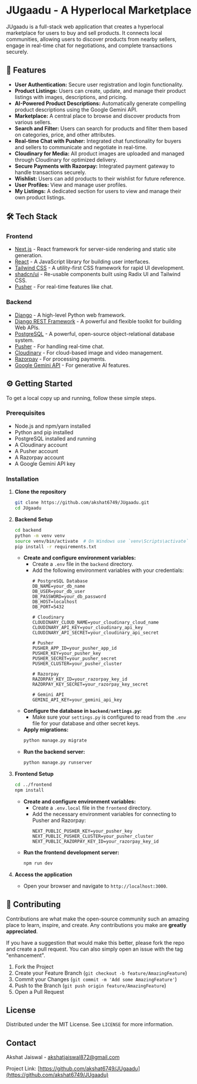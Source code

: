 # JUgaadu - A Hyperlocal Marketplace

JUgaadu is a full-stack web application that creates a hyperlocal marketplace for users to buy and sell products. It connects local communities, allowing users to discover products from nearby sellers, engage in real-time chat for negotiations, and complete transactions securely.

## 🚀 Features

  * **User Authentication:** Secure user registration and login functionality.
  * **Product Listings:** Users can create, update, and manage their product listings with images, descriptions, and pricing.
  * **AI-Powered Product Descriptions:** Automatically generate compelling product descriptions using the Google Gemini API.
  * **Marketplace:** A central place to browse and discover products from various sellers.
  * **Search and Filter:** Users can search for products and filter them based on categories, price, and other attributes.
  * **Real-time Chat with Pusher:** Integrated chat functionality for buyers and sellers to communicate and negotiate in real-time.
  * **Cloudinary for Media:** All product images are uploaded and managed through Cloudinary for optimized delivery.
  * **Secure Payments with Razorpay:** Integrated payment gateway to handle transactions securely.
  * **Wishlist:** Users can add products to their wishlist for future reference.
  * **User Profiles:** View and manage user profiles.
  * **My Listings:** A dedicated section for users to view and manage their own product listings.

## 🛠️ Tech Stack

### Frontend

  * [Next.js](https://nextjs.org/) - React framework for server-side rendering and static site generation.
  * [React](https://reactjs.org/) - A JavaScript library for building user interfaces.
  * [Tailwind CSS](https://tailwindcss.com/) - A utility-first CSS framework for rapid UI development.
  * [shadcn/ui](https://ui.shadcn.com/) - Re-usable components built using Radix UI and Tailwind CSS.
  * [Pusher](https://pusher.com/) - For real-time features like chat.

### Backend

  * [Django](https://www.djangoproject.com/) - A high-level Python web framework.
  * [Django REST Framework](https://www.django-rest-framework.org/) - A powerful and flexible toolkit for building Web APIs.
  * [PostgreSQL](https://www.postgresql.org/) - A powerful, open-source object-relational database system.
  * [Pusher](https://pusher.com/) - For handling real-time chat.
  * [Cloudinary](https://cloudinary.com/) - For cloud-based image and video management.
  * [Razorpay](https://razorpay.com/) - For processing payments.
  * [Google Gemini API](https://ai.google.dev/) - For generative AI features.

## ⚙️ Getting Started

To get a local copy up and running, follow these simple steps.

### Prerequisites

  * Node.js and npm/yarn installed
  * Python and pip installed
  * PostgreSQL installed and running
  * A Cloudinary account
  * A Pusher account
  * A Razorpay account
  * A Google Gemini API key

### Installation

1.  **Clone the repository**

    ```sh
    git clone https://github.com/akshat6749/JUgaadu.git
    cd JUgaadu
    ```

2.  **Backend Setup**

    ```sh
    cd backend
    python -m venv venv
    source venv/bin/activate  # On Windows use `venv\Scripts\activate`
    pip install -r requirements.txt
    ```

      * **Create and configure environment variables:**
          * Create a `.env` file in the `backend` directory.
          * Add the following environment variables with your credentials:
            ```env
            # PostgreSQL Database
            DB_NAME=your_db_name
            DB_USER=your_db_user
            DB_PASSWORD=your_db_password
            DB_HOST=localhost
            DB_PORT=5432

            # Cloudinary
            CLOUDINARY_CLOUD_NAME=your_cloudinary_cloud_name
            CLOUDINARY_API_KEY=your_cloudinary_api_key
            CLOUDINARY_API_SECRET=your_cloudinary_api_secret

            # Pusher
            PUSHER_APP_ID=your_pusher_app_id
            PUSHER_KEY=your_pusher_key
            PUSHER_SECRET=your_pusher_secret
            PUSHER_CLUSTER=your_pusher_cluster

            # Razorpay
            RAZORPAY_KEY_ID=your_razorpay_key_id
            RAZORPAY_KEY_SECRET=your_razorpay_key_secret

            # Gemini API
            GEMINI_API_KEY=your_gemini_api_key
            ```
      * **Configure the database in `backend/settings.py`:**
          * Make sure your `settings.py` is configured to read from the `.env` file for your database and other secret keys.
      * **Apply migrations:**
        ```sh
        python manage.py migrate
        ```
      * **Run the backend server:**
        ```sh
        python manage.py runserver
        ```

3.  **Frontend Setup**

    ```sh
    cd ../frontend
    npm install
    ```

      * **Create and configure environment variables:**
          * Create a `.env.local` file in the `frontend` directory.
          * Add the necessary environment variables for connecting to Pusher and Razorpay:
            ```env
            NEXT_PUBLIC_PUSHER_KEY=your_pusher_key
            NEXT_PUBLIC_PUSHER_CLUSTER=your_pusher_cluster
            NEXT_PUBLIC_RAZORPAY_KEY_ID=your_razorpay_key_id
            ```
      * **Run the frontend development server:**
        ```sh
        npm run dev
        ```

4.  **Access the application**

      * Open your browser and navigate to `http://localhost:3000`.

## 🤝 Contributing

Contributions are what make the open-source community such an amazing place to learn, inspire, and create. Any contributions you make are **greatly appreciated**.

If you have a suggestion that would make this better, please fork the repo and create a pull request. You can also simply open an issue with the tag "enhancement".

1.  Fork the Project
2.  Create your Feature Branch (`git checkout -b feature/AmazingFeature`)
3.  Commit your Changes (`git commit -m 'Add some AmazingFeature'`)
4.  Push to the Branch (`git push origin feature/AmazingFeature`)
5.  Open a Pull Request

## License

Distributed under the MIT License. See `LICENSE` for more information.

## Contact

Akshat Jaiswal - akshatjaiswal872@gmail.com

Project Link: [https://github.com/akshat6749/JUgaadu](https://github.com/akshat6749/JUgaadu)
